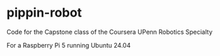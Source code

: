 # pippin-robot
Code for the Capstone class of the Coursera UPenn Robotics Specialty

For a Raspberry Pi 5 running Ubuntu 24.04
